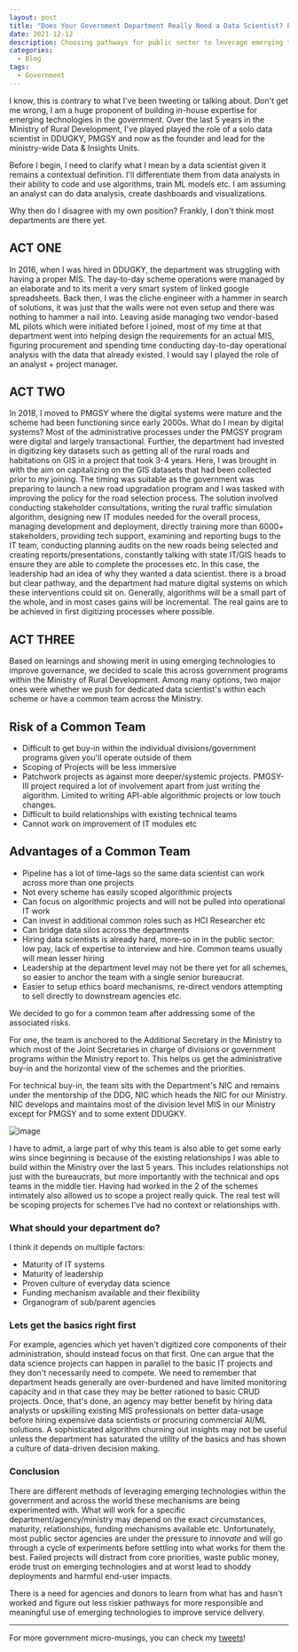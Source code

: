 ```yaml
---
layout: post
title: "Does Your Government Department Really Need a Data Scientist? Probably No."
date: 2021-12-12
description: Choosing pathways for public sector to leverage emerging technologies.
categories:
  - Blog
tags:
  - Government
---
```


I know, this is contrary to what I've been tweeting or talking about. Don't get me wrong, I am a huge proponent of building in-house expertise for emerging technologies in the government. Over the last 5 years in the Ministry of Rural Development, I've played played the role of a solo data scientist in DDUGKY, PMGSY and now as the founder and lead for the ministry-wide Data & Insights Units. 

Before I begin, I need to clarify what I mean by a data scientist given it remains a contextual definition. I'll differentiate them from data analysts in their ability to code and use algorithms, train ML models etc. I am assuming an analyst can do data analysis, create dashboards and visualizations. 

Why then do I disagree with my own position?
Frankly, I don't think most departments are there yet. 

## ACT ONE
In 2016, when I was hired in DDUGKY, the department was struggling with having a proper MIS. The day-to-day scheme operations were managed by an elaborate and to its merit a very smart system of linked google spreadsheets. Back then, I was the cliche engineer with a hammer in search of solutions, it was just that the walls were not even setup and there was nothing to hammer a nail into. Leaving aside managing two vendor-based ML pilots which were initiated before I joined, most of my time at that department went into helping design the requirements for an actual MIS, figuring procurement and spending time conducting day-to-day operational analysis with the data that already existed. I would say I played the role of an analyst + project manager.

## ACT TWO
In 2018, I moved to PMGSY where the digital systems were mature and the scheme had been functioning since early 2000s. What do I mean by digital systems? Most of the administrative processes under the PMGSY program were digital and largely transactional. Further, the department had invested in digitizing key datasets such as getting all of the rural roads and habitations on GIS in a project that took 3-4 years. Here, I was brought in with the aim on capitalizing on the GIS datasets that had been collected prior to my joining. The timing was suitable as the government was preparing to launch a new road upgradation program and I was tasked with improving the policy for the road selection process. The solution involved conducting stakeholder consultations, writing the rural traffic simulation algorithm, designing new IT modules needed for the overall process, managing development and deployment, directly training more than 6000+ stakeholders, providing tech support, examining and reporting bugs to the IT team, conducting planning audits on the new roads being selected and creating reports/presentations, constantly talking with state IT/GIS heads to ensure they are able to complete the processes etc. In this case, the leadership had an idea of why they wanted a data scientist. there is a broad but clear pathway, and the department had mature digital systems on which these interventions could sit on. Generally, algorithms will be a small part of the whole, and in most cases gains will be incremental. The real gains are to be achieved in first digitizing processes where possible. 

## ACT THREE
Based on learnings and showing merit in using emerging technologies to improve governance, we decided to scale this across government programs within the Ministry of Rural Development. Among many options, two major ones were whether we push for dedicated data scientist's within each scheme or have a common team across the Ministry. 


## Risk of a Common Team
- Difficult to get buy-in within the individual divisions/government programs given you'll operate outside of them
- Scoping of Projects will be less immersive 
- Patchwork projects as against more deeper/systemic projects. PMGSY-III project required a lot of involvement apart from just writing the algorithm. Limited to writing API-able algorithmic projects or low touch changes. 
- Difficult to build relationships with existing technical teams 
- Cannot work on improvement of IT modules etc
 

## Advantages of a Common Team
- Pipeline has a lot of time-lags so the same data scientist can work across more than one projects
- Not every scheme has easily scoped algorithmic projects 
- Can focus on algorithmic projects and will not be pulled into operational IT work
- Can invest in additional common roles such as HCI Researcher etc
- Can bridge data silos across the departments 
- Hiring data scientists is already hard, more-so in in the public sector: low pay, lack of expertise to interview and hire. Common teams usually will mean lesser hiring
- Leadership at the department level may not be there yet for all schemes, so easier to anchor the team with a single senior bureaucrat. 
- Easier to setup ethics board mechanisms, re-direct vendors attempting to sell directly to downstream agencies etc. 

We decided to go for a common team after addressing some of the associated risks.

For one, the team is anchored to the Additional Secretary in the Ministry to which most of the Joint Secretaries in charge of divisions or government programs within the Ministry report to. This helps us get the administrative buy-in and the horizontal view of the schemes and the priorities. 

For technical buy-in, the team sits with the Department's NIC and remains under the mentorship of the DDG, NIC which heads the NIC for our Ministry. NIC develops and maintains most of the division level MIS in our Ministry except for PMGSY and to some extent DDUGKY. 

![image](https://harshnisar.github.com/assets/img/DIU_Organogram.png)


I have to admit, a large part of why this team is also able to get some early wins since beginning is because of the existing relationships I was able to build within the Ministry over the last 5 years. This includes relationships not just with the bureaucrats, but more importantly with the technical and ops teams in the middle tier. Having had worked in the 2 of the schemes intimately also allowed us to scope a project really quick. The real test will be scoping projects for schemes I've had no context or relationships with. 

### What should your department do?
I think it depends on multiple factors:
- Maturity of IT systems
- Maturity of leadership
- Proven culture of everyday data science
- Funding mechanism available and their flexibility
- Organogram of sub/parent agencies

### Lets get the basics right first
For example, agencies which yet haven't digitized core components of their administration, should instead focus on that first. One can argue that the data science projects can happen in parallel to the basic IT projects and they don't necessarily need to compete. We need to remember that department heads generally are over-burdened and have limited monitoring capacity and in that case they may be better rationed to basic CRUD projects. Once,  that's done, an agency may better benefit by hiring data analysts or upskilling existing MIS professionals on better data-usage before hiring expensive data scientists or procuring commercial AI/ML solutions. A sophisticated algorithm churning out insights may not be useful unless the department has saturated the utility of the basics and has shown a culture of data-driven decision making.

### Conclusion

There are different methods of leveraging emerging technologies within the government and across the world these mechanisms are being experimented with. What will work for a specific department/agency/ministry may depend on the exact circumstances, maturity,  relationships, funding mechanisms available etc. Unfortunately, most public sector agencies are under the pressure to *innovate* and will go through a cycle of experiments before settling into what works for them the best. Failed projects will distract from core priorities, waste public money, erode trust on emerging technologies and at worst lead to shoddy deployments and harmful end-user impacts. 

There is a need for agencies and donors to learn from what has and hasn't worked and figure out less riskier pathways for more responsible and meaningful use of emerging technologies to improve service delivery.  

---
For more government micro-musings, you can check my [tweets](https://twitter.com/search?q=(%23sarkari)%20(from%3ANisarHogaya)&src=typed_query)!

